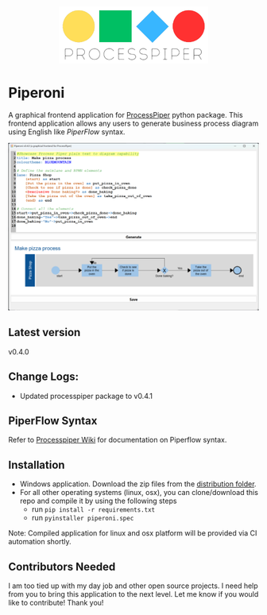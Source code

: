 <p align="center">
<img src="images/logo/processpiper-logo.png"  width="300">
</p>

# Piperoni

A graphical frontend application for [ProcessPiper](https://github.com/csgoh/processpiper) python package. This frontend application allows any users to generate business process diagram using English like *PiperFlow* syntax.

![Showcase](https://github.com/csgoh/Piperino/blob/main/images/showcase02.png)

## Latest version
v0.4.0

## Change Logs:
* Updated processpiper package to v0.4.1

## PiperFlow Syntax
Refer to [Processpiper Wiki](https://github.com/csgoh/processpiper/wiki/Usage-Documentation) for documentation on Piperflow syntax.

## Installation
* Windows application. Download the zip files from the [distribution folder](https://github.com/csgoh/Piperoni/tree/main/dist).
* For all other operating systems (linux, osx), you can clone/download this repo and compile it by using the following steps
  * run `pip install -r requirements.txt`
  * run `pyinstaller piperoni.spec`

Note: Compiled application for linux and osx platform will be provided via CI automation shortly.


## Contributors Needed 
I am too tied up with my day job and other open source projects. I need help from you to bring this application to the next level. Let me know if you would like to contribute! Thank you!
